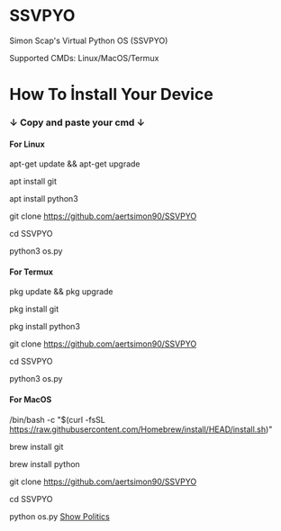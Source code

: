 # SSVPYO
Simon Scap's Virtual Python OS (SSVPYO)

Supported CMDs: Linux/MacOS/Termux

# How To İnstall Your Device
<h3>↓ Copy and paste your cmd ↓</h3>

<h4> For Linux </h4>

apt-get update && apt-get upgrade

apt install git

apt install python3

git clone https://github.com/aertsimon90/SSVPYO

cd SSVPYO

python3 os.py

<h4> For Termux </h4>

pkg update && pkg upgrade

pkg install git

pkg install python3

git clone https://github.com/aertsimon90/SSVPYO

cd SSVPYO

python3 os.py

<h4> For MacOS </h4>

/bin/bash -c "$(curl -fsSL https://raw.githubusercontent.com/Homebrew/install/HEAD/install.sh)"

brew install git

brew install python

git clone https://github.com/aertsimon90/SSVPYO

cd SSVPYO

python os.py
[Show Politics](https://github.com/aertsimon90/politics/blob/main/README.md)
